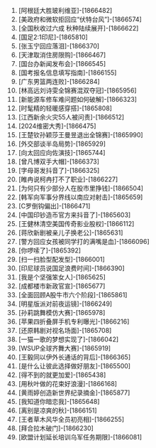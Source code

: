 
1. [阿根廷大胜玻利维亚]-[1866482]
1. [美政府和微软拒回应“伏特台风”]-[1866574]
1. [全国秋收过六成 秋种陆续展开]-[1866622]
1. [国足2:1印尼]-[1865810]
1. [张玉宁回应落泪]-[1866370]
1. [天津取消住房限购]-[1866467]
1. [国台办新闻发布会]-[1866545]
1. [国考报名信息填写指南]-[1866155]
1. [广东男篮两连败]-[1866284]
1. [林高远刘诗雯全锦赛混双夺冠]-[1865956]
1. [新能源车修车难问题如何破解]-[1866323]
1. [时髦精的轻暖感穿搭]-[1865808]
1. [江西新余火灾55人被问责]-[1866512]
1. [2024维密大秀]-[1866475]
1. [王楚钦孙颖莎王曼昱退出全锦赛]-[1865990]
1. [外交部谈半岛局势]-[1865929]
1. [向太回应向佐演技]-[1865744]
1. [曾凡博双手大帽]-[1866373]
1. [字母哥发抖音了]-[1866325]
1. [睢冉说柯冉打不了职业]-[1866227]
1. [为何只有少部分人在股市里挣钱]-[1866504]
1. [韩军向军事分界线以南应对射击]-[1865659]
1. [C罗倒钩偏出]-[1866471]
1. [中国印钞造币官方来抖音了]-[1865603]
1. [王健林清空美国传奇影业股权]-[1866112]
1. [蒋欣新剧被亲儿子换老公]-[1865631]
1. [警方回应女孩被同学打的满嘴是血]-[1866096]
1. [你啰嗦了]-[1865392]
1. [扫一扫脸型配发型]-[1866001]
1. [印尼球员说国足浪费时间]-[1866390]
1. [我是个坚强笨女人]-[1865625]
1. [成都楼市新政官宣]-[1865677]
1. [全面回顾A股牛市六个阶段]-[1865861]
1. [明星版派对前夜运镜]-[1866249]
1. [孙莉跳舞模仿大赛]-[1865978]
1. [苹果四折叠屏手机专利曝光]-[1866216]
1. [还原韩剧对视名场面]-[1865708]
1. [一猫一歌的梦想实现了]-[1866042]
1. [WSUP全球齐舞大赛]-[1865919]
1. [王毅同以伊外长通话的背后]-[1866365]
1. [是什么让彼此选择做好朋友]-[1865500]
1. [得不到的就更加爱]-[1865438]
1. [用秋叶做的花束好浪漫]-[1866168]
1. [黄雨婷创造新世界纪录摘金]-[1865877]
1. [我知道你暗恋我]-[1865648]
1. [离别是凉爽的秋]-[1866151]
1. [王者草木风华全员初亮相]-[1866255]
1. [拜合拉木破门]-[1866230]
1. [欧盟计划延长培训乌军任务期限]-[1866081]